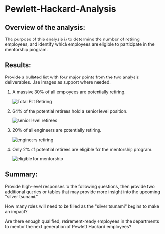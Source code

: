 # Pewlett-Hackard-Analysis

## Overview of the analysis: 

The purpose of this analysis is to determine the number of retiring employees, and identify which employees are eligible to participate in the mentorship program.

## Results: 

Provide a bulleted list with four major points from the two analysis deliverables. Use images as support where needed.

1. A massive 30% of all employees are potentially retiring.
    
    ![Total Pct Retiring](https://user-images.githubusercontent.com/85706721/129280460-88ef597f-3b98-4f70-9506-6c4621f7c1c0.png)
    
2. 64% of the potential retirees hold a senior level position.

    ![senior level retirees](https://user-images.githubusercontent.com/85706721/129280882-30f46bcd-2c23-4c54-9563-8a0a26f4678e.png)

3. 20% of all engineers are potentially retiring.

    ![engineers retiring](https://user-images.githubusercontent.com/85706721/129281242-38cb9584-cbb5-4325-9119-99c6b63920ec.png)

4. Only 2% of potential retirees are eligible for the mentorship program.

    ![eligible for mentorship](https://user-images.githubusercontent.com/85706721/129281543-ba97da38-cced-4c1e-8af8-1a8e91c46fc1.png)

## Summary: 

Provide high-level responses to the following questions, then provide two additional queries or tables that may provide more insight into the upcoming "silver tsunami."

How many roles will need to be filled as the "silver tsunami" begins to make an impact?

Are there enough qualified, retirement-ready employees in the departments to mentor the next generation of Pewlett Hackard employees?








